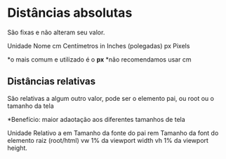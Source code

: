 # Distâncias absolutas <lenght>

São fixas e não alteram seu valor.

Unidade         Nome
cm              Centímetros
in              Inches (polegadas)
px              Pixels

*o mais comum e utilizado é o **px**
*não recomendamos usar cm

## Distâncias relativas

São relativas a algum outro valor, pode ser o elemento pai, ou root ou o tamanho da tela

*Benefício: maior adaotação aos diferentes tamanhos de tela

Unidade     Relativo a
em          Tamanho da fonte do pai
rem         Tamanho da font do elemento raiz (root/html)
vw          1% da viewport width
vh          1% da viewport height.